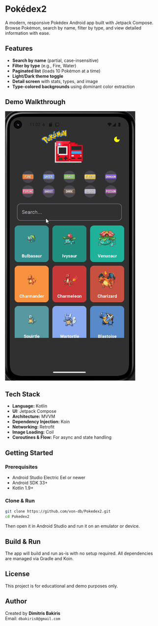 # Pokédex2

A modern, responsive Pokédex Android app built with Jetpack Compose. Browse Pokémon, search by name, filter by type, and view detailed information with ease.

##  Features

-  **Search by name** (partial, case-insensitive)
-  **Filter by type** (e.g., Fire, Water)
-  **Paginated list** (loads 10 Pokémon at a time)
-  **Light/Dark theme toggle**
-  **Detail screen** with stats, types, and image
-  **Type-colored backgrounds** using dominant color extraction

##  Demo Walkthrough

![Demo](demo.gif)

##  Tech Stack

- **Language:** Kotlin
- **UI:** Jetpack Compose
- **Architecture:** MVVM
- **Dependency Injection:** Koin
- **Networking:** Retrofit
- **Image Loading:** Coil
- **Coroutines & Flow:** For async and state handling

##  Getting Started

### Prerequisites

- Android Studio Electric Eel or newer
- Android SDK 33+
- Kotlin 1.9+

### Clone & Run

```bash
git clone https://github.com/von-db/Pokedex2.git
cd Pokedex2
```

Then open it in Android Studio and run it on an emulator or device.

##  Build & Run

The app will build and run as-is with no setup required. All dependencies are managed via Gradle and Koin.

##  License

This project is for educational and demo purposes only.

##  Author

Created by **Dimitris Bakiris**  
Email: `dbakiris0@gmail.com`
